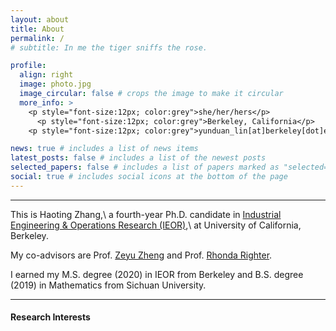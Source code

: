 ```yaml
---
layout: about
title: About
permalink: /
# subtitle: In me the tiger sniffs the rose.

profile:
  align: right
  image: photo.jpg
  image_circular: false # crops the image to make it circular
  more_info: >
    <p style="font-size:12px; color:grey">she/her/hers</p>
      <p style="font-size:12px; color:grey">Berkeley, California</p>
    <p style="font-size:12px; color:grey">yunduan_lin[at]berkeley[dot]edu</p>

news: true # includes a list of news items
latest_posts: false # includes a list of the newest posts
selected_papers: false # includes a list of papers marked as "selected={true}"
social: true # includes social icons at the bottom of the page
---
```


---

This is Haoting Zhang,\\
a fourth-year Ph.D. candidate in [Industrial Engineering & Operations Research (IEOR)](https://ce.berkeley.edu/programs/sys),\\
at University of California, Berkeley.

My co-advisors are Prof. [Zeyu Zheng](https://zheng.ieor.berkeley.edu/) and Prof. [Rhonda Righter](https://rrighter.ieor.berkeley.edu/).

I earned my M.S. degree (2020) in IEOR from Berkeley and B.S. degree (2019) in Mathematics from Sichuan University.

---


#### Research Interests



<script type="text/javascript" id="clustrmaps" src="//clustrmaps.com/map_v2.js?d=YCvn1gfc-4Zcm16_59Td8Q8TVKH7BBu_xwEpz1zuH8E&cl=ffffff&w=200&h=150"></script>
